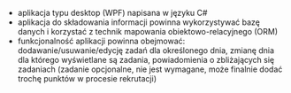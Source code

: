 - aplikacja typu desktop (WPF) napisana w języku C#
- aplikacja do składowania informacji powinna wykorzystywać bazę danych i korzystać z technik mapowania obiektowo-relacyjnego (ORM)
- funkcjonalność aplikacji powinna obejmować: dodawanie/usuwanie/edycję zadań dla określonego dnia, zmianę dnia dla którego wyświetlane są zadania, powiadomienia o zbliżających się zadaniach (zadanie opcjonalne, nie jest wymagane, może finalnie dodać trochę punktów w procesie rekrutacji)
